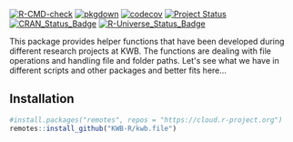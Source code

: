 [![R-CMD-check](https://github.com/KWB-R/kwb.file/workflows/R-CMD-check/badge.svg)](https://github.com/KWB-R/kwb.file/actions?query=workflow%3AR-CMD-check)
[![pkgdown](https://github.com/KWB-R/kwb.file/workflows/pkgdown/badge.svg)](https://github.com/KWB-R/kwb.file/actions?query=workflow%3Apkgdown)
[![codecov](https://codecov.io/github/KWB-R/kwb.file/branch/master/graphs/badge.svg)](https://codecov.io/github/KWB-R/kwb.file)
[![Project Status](https://img.shields.io/badge/lifecycle-experimental-orange.svg)](https://www.tidyverse.org/lifecycle/#experimental)
[![CRAN_Status_Badge](https://www.r-pkg.org/badges/version/kwb.file)]()
[![R-Universe_Status_Badge](https://kwb-r.r-universe.dev/badges/kwb.file)](https://kwb-r.r-universe.dev/)

This package provides helper functions that
have been developed during different research projects at KWB. The
functions are dealing with file operations and handling file and
folder paths. Let's see what we have in different scripts and other
packages and better fits here...

## Installation

```r
#install.packages("remotes", repos = "https://cloud.r-project.org")
remotes::install_github("KWB-R/kwb.file")
```
